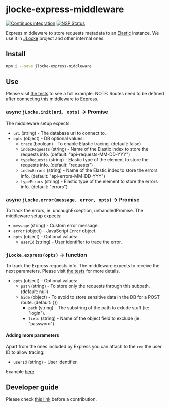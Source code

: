 # jlocke-express-middleware

[![Continuos integration](https://travis-ci.org/IBMResearch/jlocke-express-middleware.svg?branch=master)](https://travis-ci.org/IBMResearch/jlocke-express-middleware)
[![NSP Status](https://nodesecurity.io/orgs/ibmresearch/projects/4b853cee-b5b6-48e6-a5c8-4d1205fa095b/badge)](https://nodesecurity.io/orgs/ibmresearch/projects/4b853cee-b5b6-48e6-a5c8-4d1205fa095b)

Express middleware to store requests metadata to an [Elastic](https://www.elastic.co) instance. We use it in [JLocke](https://github.com/IBMResearch/jlocke) project and other internal ones.

## Install

```sh
npm i --save jlocke-express-middleware
```

## Use

Please visit [the tests](./test) to see a full example. NOTE: Routes need to be defined after connecting this middleware to Express.

### async `jLocke.init(uri, opts)` -> Promise

The middleware setup expects:

- `uri` (string) - The database uri to connect to.
- `opts` (object) - DB optional values:
  - `trace` (boolean) - To enable Elastic tracing. (default: false)
  - `indexRequests` (string) - Name of the Elastic index to store the requests info. (default: "api-requests-MM-DD-YYY")
  - `typeRequests` (string) - Elastic type of the element to store the requests info. (default: "requests")
  - `indexErrors` (string) - Name of the Elastic index to store the errors info. (default: "api-errors-MM-DD-YYY")
  - `typeErrors` (string) - Elastic type of the element to store the errors info. (default: "errors")

### async `jLocke.error(message, error, opts)` -> Promise

To track the errors, ie: uncaughException, unhandledPromise. The middleware setup expects:

- `message` (string) - Custom error message.
- `error` (object) - JavaScript `Error` object.
- `opts` (object) - Optional values:
  - `userId` (string) - User identifier to trace the error.

### `jLocke.express(opts)` -> function

To track the Express requests info. The middleware expects to receive the next parameters. Please visit [the tests](./test) for more details.

- `opts` (object) - Optional values:
  - `path` (string) - To store only the requests through this subpath. (default: null)
  - `hide` (object) - To avoid to store sensitive data in the DB for a POST route. (default: {})
    - `path` (string) - The substring of the path to exlude stuff (ie: "login").
    - `field` (string) - Name of the object field to exclude (ie: "password").

#### Adding more parameters

Apart from the ones included by Express you can attach to the `req` the user ID to allow tracing:

- `userId` (string) - User identifier.

Example [here](https://github.com/IBMResearch/jlocke-express-middleware/blob/master/test/acceptance.js#L68).

## Developer guide

Please check [this link](https://github.com/QISKit/qiskit-sdk-js/blob/master/CONTRIBUTING.md) before a contribution.
